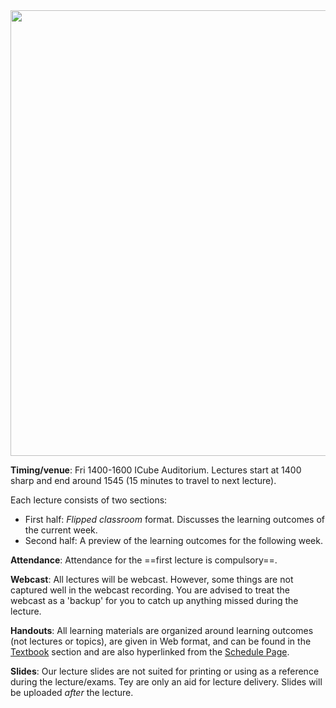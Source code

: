 <img src="{{baseUrl}}/admin/images/Lecture photo.png" style="width: 713px;">

**Timing/venue**: Fri 1400-1600 ICube Auditorium. Lectures start at 1400 sharp and end around 1545 (15 minutes to travel to next lecture).

Each lecture consists of two sections:

* First half: _Flipped classroom_ format. Discusses the learning outcomes of the current week.
* Second half: A preview of the learning outcomes for the following week.

**Attendance**: Attendance for the ==first lecture is compulsory==.

**Webcast**: All lectures will be webcast. However, some things are not captured well in the webcast recording. You are advised to treat the webcast as a 'backup' for you to catch up anything missed during the lecture.

**Handouts**: All learning materials are organized around learning outcomes (not lectures or topics), are given in Web format, and can be found in the [Textbook]({{baseUrl}}/book/index.html) section and are also hyperlinked from the [Schedule Page]({{baseUrl}}/schedule/index.html).  

**Slides**: Our lecture slides are not suited for printing or using as a reference during the lecture/exams. Tey are only an aid for lecture delivery. Slides will be uploaded *after* the lecture.

